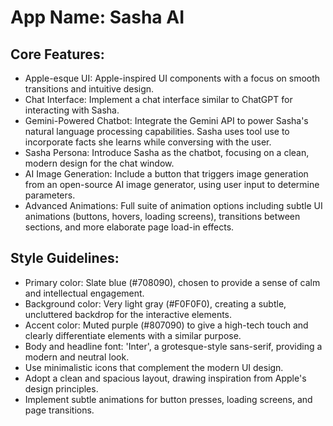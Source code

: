 # **App Name**: Sasha AI

## Core Features:

- Apple-esque UI: Apple-inspired UI components with a focus on smooth transitions and intuitive design.
- Chat Interface: Implement a chat interface similar to ChatGPT for interacting with Sasha.
- Gemini-Powered Chatbot: Integrate the Gemini API to power Sasha's natural language processing capabilities. Sasha uses tool use to incorporate facts she learns while conversing with the user.
- Sasha Persona: Introduce Sasha as the chatbot, focusing on a clean, modern design for the chat window.
- AI Image Generation: Include a button that triggers image generation from an open-source AI image generator, using user input to determine parameters.
- Advanced Animations: Full suite of animation options including subtle UI animations (buttons, hovers, loading screens), transitions between sections, and more elaborate page load-in effects.

## Style Guidelines:

- Primary color: Slate blue (#708090), chosen to provide a sense of calm and intellectual engagement.
- Background color: Very light gray (#F0F0F0), creating a subtle, uncluttered backdrop for the interactive elements.
- Accent color: Muted purple (#807090) to give a high-tech touch and clearly differentiate elements with a similar purpose.
- Body and headline font: 'Inter', a grotesque-style sans-serif, providing a modern and neutral look.
- Use minimalistic icons that complement the modern UI design.
- Adopt a clean and spacious layout, drawing inspiration from Apple's design principles.
- Implement subtle animations for button presses, loading screens, and page transitions.